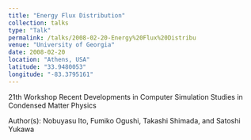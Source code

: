 ```yaml
---
title: "Energy Flux Distribution"
collection: talks
type: "Talk"
permalink: /talks/2008-02-20-Energy%20Flux%20Distribu
venue: "University of Georgia"
date: 2008-02-20
location: "Athens, USA"
latitude: "33.9480053"
longitude: "-83.3795161"
---
```


21th Workshop Recent Developments in Computer Simulation Studies in Condensed Matter Physics

Author(s): Nobuyasu Ito, Fumiko Ogushi, Takashi Shimada, and Satoshi Yukawa
